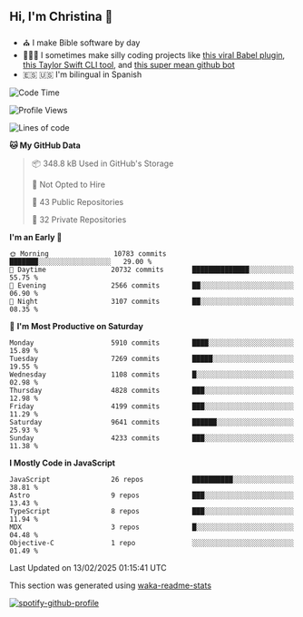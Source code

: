 ## Hi, I'm Christina 👋

- ⛪️ I make Bible software by day
- 👩🏼‍💻 I sometimes make silly coding projects like [this viral Babel plugin](https://www.instagram.com/reel/Cxvwz76vBus/), [this Taylor Swift CLI tool](https://github.com/christina-de-martinez/swift-commits), and [this super mean github bot](https://github.com/christina-de-martinez/roast-my-code)
- 🇪🇸 🇺🇸 I'm bilingual in Spanish

<!--START_SECTION:waka-->
![Code Time](http://img.shields.io/badge/Code%20Time-77%20hrs%2038%20mins-blue)

![Profile Views](http://img.shields.io/badge/Profile%20Views-3-blue)

![Lines of code](https://img.shields.io/badge/From%20Hello%20World%20I%27ve%20Written-23.8%20million%20lines%20of%20code-blue)

**🐱 My GitHub Data** 

> 📦 348.8 kB Used in GitHub's Storage 
 > 
> 🚫 Not Opted to Hire
 > 
> 📜 43 Public Repositories 
 > 
> 🔑 32 Private Repositories 
 > 
**I'm an Early 🐤** 

```text
🌞 Morning                10783 commits       ███████░░░░░░░░░░░░░░░░░░   29.00 % 
🌆 Daytime                20732 commits       ██████████████░░░░░░░░░░░   55.75 % 
🌃 Evening                2566 commits        ██░░░░░░░░░░░░░░░░░░░░░░░   06.90 % 
🌙 Night                  3107 commits        ██░░░░░░░░░░░░░░░░░░░░░░░   08.35 % 
```
📅 **I'm Most Productive on Saturday** 

```text
Monday                   5910 commits        ████░░░░░░░░░░░░░░░░░░░░░   15.89 % 
Tuesday                  7269 commits        █████░░░░░░░░░░░░░░░░░░░░   19.55 % 
Wednesday                1108 commits        █░░░░░░░░░░░░░░░░░░░░░░░░   02.98 % 
Thursday                 4828 commits        ███░░░░░░░░░░░░░░░░░░░░░░   12.98 % 
Friday                   4199 commits        ███░░░░░░░░░░░░░░░░░░░░░░   11.29 % 
Saturday                 9641 commits        ██████░░░░░░░░░░░░░░░░░░░   25.93 % 
Sunday                   4233 commits        ███░░░░░░░░░░░░░░░░░░░░░░   11.38 % 
```


**I Mostly Code in JavaScript** 

```text
JavaScript               26 repos            ██████████░░░░░░░░░░░░░░░   38.81 % 
Astro                    9 repos             ███░░░░░░░░░░░░░░░░░░░░░░   13.43 % 
TypeScript               8 repos             ███░░░░░░░░░░░░░░░░░░░░░░   11.94 % 
MDX                      3 repos             █░░░░░░░░░░░░░░░░░░░░░░░░   04.48 % 
Objective-C              1 repo              ░░░░░░░░░░░░░░░░░░░░░░░░░   01.49 % 
```




 Last Updated on 13/02/2025 01:15:41 UTC
<!--END_SECTION:waka-->

This section was generated using [waka-readme-stats](https://github.com/anmol098/waka-readme-stats)

[![spotify-github-profile](https://spotify-github-profile.kittinanx.com/api/view?uid=1228436873&cover_image=true&theme=default&show_offline=false&background_color=121212&interchange=false&bar_color=53b14f&bar_color_cover=false)](https://spotify-github-profile.kittinanx.com/api/view?uid=1228436873&redirect=true)